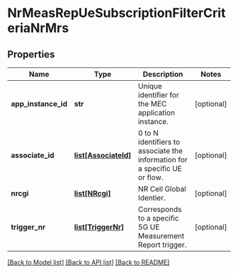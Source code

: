 # NrMeasRepUeSubscriptionFilterCriteriaNrMrs

## Properties
Name | Type | Description | Notes
------------ | ------------- | ------------- | -------------
**app_instance_id** | **str** | Unique identifier for the MEC application instance. | [optional] 
**associate_id** | [**list[AssociateId]**](AssociateId.md) | 0 to N identifiers to associate the information for a specific UE or flow. | [optional] 
**nrcgi** | [**list[NRcgi]**](NRcgi.md) | NR Cell Global Identier. | [optional] 
**trigger_nr** | [**list[TriggerNr]**](TriggerNr.md) | Corresponds to a specific 5G UE Measurement Report trigger. | [optional] 

[[Back to Model list]](../README.md#documentation-for-models) [[Back to API list]](../README.md#documentation-for-api-endpoints) [[Back to README]](../README.md)

